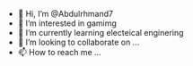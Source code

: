 - 👋 Hi, I’m @Abdulrhmand7
- 👀 I’m interested in gamimg 
- 🌱 I’m currently learning electeical enginering 
- 💞️ I’m looking to collaborate on ...
- 📫 How to reach me ...

<!---
Abdulrhmand7/Abdulrhmand7 is a ✨ special ✨ repository because its `README.md` (this file) appears on your GitHub profile.
You can click the Preview link to take a look at your changes.
--->
